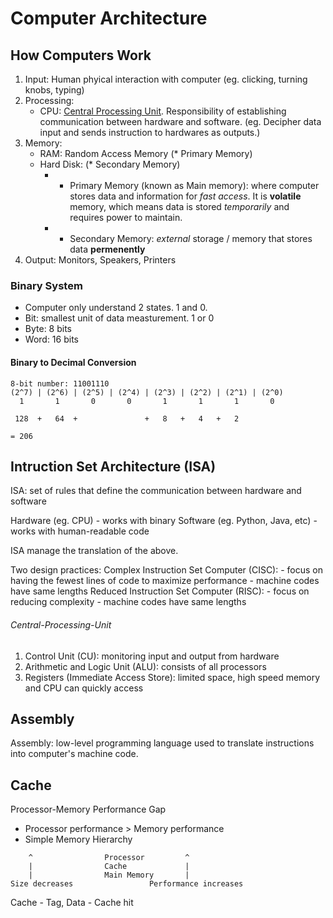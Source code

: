 # Computer Architecture

## How Computers Work
1. Input: Human phyical interaction with computer (eg. clicking, turning knobs, typing)
2. Processing:
    - CPU: [Central Processing Unit](Central-Processing-Unit). Responsibility of establishing communication between hardware and software. (eg. Decipher data input and sends instruction to hardwares as outputs.)
3. Memory:
    - RAM: Random Access Memory (* Primary Memory)
    - Hard Disk: (* Secondary Memory)
        - * Primary Memory (known as Main memory): where computer stores data and information for *fast access*. It is **volatile** memory, which means data is stored *temporarily* and requires power to maintain.
        - * Secondary Memory: *external* storage / memory that stores data **permenently**
4. Output: Monitors, Speakers, Printers


### Binary System
- Computer only understand 2 states. 1 and 0.
- Bit: smallest unit of data measturement. 1 or 0
- Byte: 8 bits
- Word: 16 bits

#### Binary to Decimal Conversion
```
8-bit number: 11001110
(2^7) | (2^6) | (2^5) | (2^4) | (2^3) | (2^2) | (2^1) | (2^0)
  1       1       0       0       1       1       1       0

 128  +   64  +               +   8   +   4   +   2

= 206

```


## Intruction Set Architecture (ISA)

ISA: set of rules that define the communication between hardware and software


Hardware (eg. CPU) - works with binary
Software (eg. Python, Java, etc) - works with human-readable code

ISA manage the translation of the above.

Two design practices:
Complex Instruction Set Computer (CISC):
    - focus on having the fewest lines of code to maximize performance
    - machine codes have same lengths
Reduced Instruction Set Computer (RISC):
    - focus on reducing complexity
    - machine codes have same lengths


###### Central-Processing-Unit
1. Control Unit (CU): monitoring input and output from hardware
2. Arithmetic and Logic Unit (ALU): consists of all processors
3. Registers (Immediate Access Store): limited space, high speed memory and CPU can quickly access


## Assembly

Assembly: low-level programming language used to translate instructions into computer's machine code.



## Cache
Processor-Memory Performance Gap
- Processor performance > Memory performance
- Simple Memory Hierarchy
```
    ^                Processor         ^
    |                Cache             |
    |                Main Memory       |
Size decreases                 Performance increases
```
Cache
    - Tag, Data
    - Cache hit
